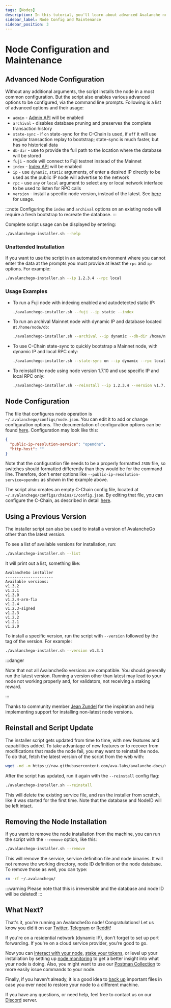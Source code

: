 ```yaml
---
tags: [Nodes]
description: In this tutorial, you'll learn about advanced Avalanche node configuration options and maintenance tasks.
sidebar_label: Node Config and Maintenance
sidebar_position: 3
---
```


# Node Configuration and Maintenance

## Advanced Node Configuration

Without any additional arguments, the script installs the node in a most common
configuration. But the script also enables various advanced options to be
configured, via the command line prompts. Following is a list of advanced
options and their usage:

- `admin` - [Admin API](/reference/avalanchego/admin-api.md) will be enabled
- `archival` - disables database pruning and preserves the complete transaction history
- `state-sync` - if `on` state-sync for the C-Chain is used, if `off` it will
  use regular transaction replay to bootstrap; state-sync is much faster, but
  has no historical data
- `db-dir` - use to provide the full path to the location where the database
  will be stored
- `fuji` - node will connect to Fuji testnet instead of the Mainnet
- `index` - [Index API](/reference/avalanchego/index-api.md) will be
  enabled
- `ip` - use `dynamic`, `static` arguments, of enter a desired IP directly to be
  used as the public IP node will advertise to the network
- `rpc` - use `any` or `local` argument to select any or local network interface
  to be used to listen for RPC calls
- `version` - install a specific node version, instead of the latest. See
  [here](#using-a-previous-version) for usage.

:::note
Configuring the `index` and `archival` options on an existing node
will require a fresh bootstrap to recreate the database.
:::

Complete script usage can be displayed by entering:

```bash
./avalanchego-installer.sh --help
```

### Unattended Installation

If you want to use the script in an automated environment where you cannot enter
the data at the prompts you must provide at least the `rpc` and `ip` options.
For example:

```bash
./avalanchego-installer.sh --ip 1.2.3.4 --rpc local
```

### Usage Examples

- To run a Fuji node with indexing enabled and autodetected static IP:

  ```bash
  ./avalanchego-installer.sh --fuji --ip static --index
  ```

- To run an archival Mainnet node with dynamic IP and database located at `/home/node/db`:

  ```bash
  ./avalanchego-installer.sh --archival --ip dynamic --db-dir /home/node/db
  ```

- To use C-Chain state-sync to quickly bootstrap a Mainnet node, with dynamic IP and local RPC only:

  ```bash
  ./avalanchego-installer.sh --state-sync on --ip dynamic --rpc local
  ```

- To reinstall the node using node version 1.7.10 and use specific IP and local RPC only:

  ```bash
  ./avalanchego-installer.sh --reinstall --ip 1.2.3.4 --version v1.7.10 --rpc local
  ```

## Node Configuration

The file that configures node operation is `~/.avalanchego/configs/node.json`. You
can edit it to add or change configuration options. The documentation of
configuration options can be found
[here](/nodes/configure/avalanchego-config-flags.md). Configuration may look like
this:

```json
{
  "public-ip-resolution-service": "opendns",
  "http-host": ""
}
```

Note that the configuration file needs to be a properly formatted `JSON` file, so
switches should formatted differently than they would be for the command line.
Therefore, don't enter options like `--public-ip-resolution-service=opendns` as shown
in the example above.

The script also creates an empty C-Chain config file, located at
`~/.avalanchego/configs/chains/C/config.json`. By editing that file, you can
configure the C-Chain, as described in detail
[here](/nodes/configure/chain-config-flags.md).

## Using a Previous Version

The installer script can also be used to install a version of AvalancheGo other than the latest
version.

To see a list of available versions for installation, run:

```bash
./avalanchego-installer.sh --list
```

It will print out a list, something like:

```text
AvalancheGo installer
---------------------
Available versions:
v1.3.2
v1.3.1
v1.3.0
v1.2.4-arm-fix
v1.2.4
v1.2.3-signed
v1.2.3
v1.2.2
v1.2.1
v1.2.0
```

To install a specific version, run the script with `--version` followed by the
tag of the version. For example:

```bash
./avalanchego-installer.sh --version v1.3.1
```

:::danger

Note that not all AvalancheGo versions are compatible. You should generally run
the latest version. Running a version other than latest may lead to your node
not working properly and, for validators, not receiving a staking reward.

:::

Thanks to community member [Jean Zundel](https://github.com/jzu) for the
inspiration and help implementing support for installing non-latest node
versions.

## Reinstall and Script Update

The installer script gets updated from time to time, with new features and
capabilities added. To take advantage of new features or to recover from
modifications that made the node fail, you may want to reinstall the node. To do
that, fetch the latest version of the script from the web with:

```bash
wget -nd -m https://raw.githubusercontent.com/ava-labs/avalanche-docs/master/scripts/avalanchego-installer.sh
```

After the script has updated, run it again with the `--reinstall` config flag:

```bash
./avalanchego-installer.sh --reinstall
```

This will delete the existing service file, and run the installer from scratch,
like it was started for the first time. Note that the database and NodeID will
be left intact.

## Removing the Node Installation

If you want to remove the node installation from the machine, you can run the
script with the `--remove` option, like this:

```bash
./avalanchego-installer.sh --remove
```

This will remove the service, service definition file and node binaries. It will
not remove the working directory, node ID definition or the node database. To
remove those as well, you can type:

```bash
rm -rf ~/.avalanchego/
```

:::warning
Please note that this is irreversible and the database and node ID will be deleted!
:::

## What Next?

That's it, you're running an AvalancheGo node! Congratulations! Let us know you
did it on our [Twitter](https://twitter.com/avalancheavax),
[Telegram](https://t.me/avalancheavax) or [Reddit](https://t.me/avalancheavax)!

If you're on a residential network (dynamic IP), don't forget to set up port
forwarding. If you're on a cloud service provider, you're good to go.

Now you can [interact with your node](/reference/standards/guides/issuing-api-calls.md),
[stake your tokens](/nodes/validate/what-is-staking.md), or level up your installation by setting up
[node monitoring](/nodes/maintain/setting-up-node-monitoring.md) to get a better
insight into what your node is doing. Also, you might want to use our [Postman Collection](/tooling/avalanchego-postman-collection/setup.md) to more
easily issue commands to your node.

Finally, if you haven't already, it is a good idea to
[back up](/nodes/maintain/node-backup-and-restore.md) important files in case you ever
need to restore your node to a different machine.

If you have any questions, or need help, feel free to contact us on our
[Discord](https://chat.avalabs.org/) server.
